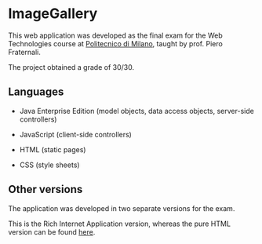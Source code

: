 # ImageGallery

This web application was developed as the final exam for the Web Technologies course at [Politecnico di Milano](https://www.polimi.it/), taught by prof. Piero Fraternali.

The project obtained a grade of 30/30.

## Languages

* Java Enterprise Edition (model objects, data access objects, server-side controllers)

* JavaScript (client-side controllers)

* HTML (static pages)

* CSS (style sheets)

## Other versions

The application was developed in two separate versions for the exam.

This is the Rich Internet Application version, whereas the pure HTML version can be found [here](https://github.com/tommaso-bonetti/ImageGallery).

